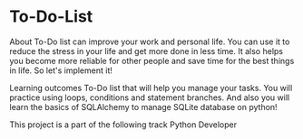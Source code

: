 # To-Do-List
About
To-Do list can improve your work and personal life. You can use it to reduce the stress in your life and get more done in less time. It also helps you become more reliable for other people and save time for the best things in life. So let's implement it!

Learning outcomes
To-Do list that will help you manage your tasks. You will practice using loops, conditions and statement branches. And also you will learn the basics of SQLAlchemy to manage SQLite database on python!

This project is a part of the following track
Python Developer
